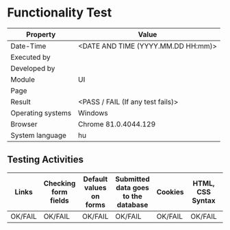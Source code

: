 ﻿# Functionality Test

| Property | Value |
| -- | -- |
| Date-Time | <DATE AND TIME (YYYY.MM.DD HH:mm)> |
| Executed by | <TESTED BY> |
|Developed by ||
| Module | UI |
| Page |  <PAGE> |
| Result |   <PASS / FAIL (If any test fails)> |
| Operating systems | Windows |
| Browser | Chrome 81.0.4044.129  |
| System language | hu |

## Testing Activities

| Links | Checking form fields | Default values on forms| Submitted data goes to the database | Cookies | HTML, CSS Syntax | Negative scenarios
|--| --|--|--|--|--| --|
|OK/FAIL | OK/FAIL| OK/FAIL | OK/FAIL| OK/FAIL| OK/FAIL | OK/FAIL| 

